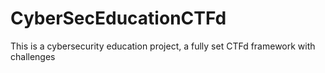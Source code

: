 # CyberSecEducationCTFd
This is a cybersecurity education project, a fully set CTFd framework with challenges
